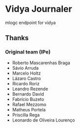 # Vidya Journaler

mlogc endpoint for vidya

## Thanks

### Original team (IPe)
- Roberto Mascarenhas Braga
- Sávio Arruda
- Marcelo Holtz
- Lázaro Castro
- Ricardo Roriz
- Leandro Rezende
- Bernardo David
- Fabrício Buzeto
- Rafael Mezzomo
- Matheus Portela
- Priscilla Rega
- Leonardo de Oliveira Lourenço
